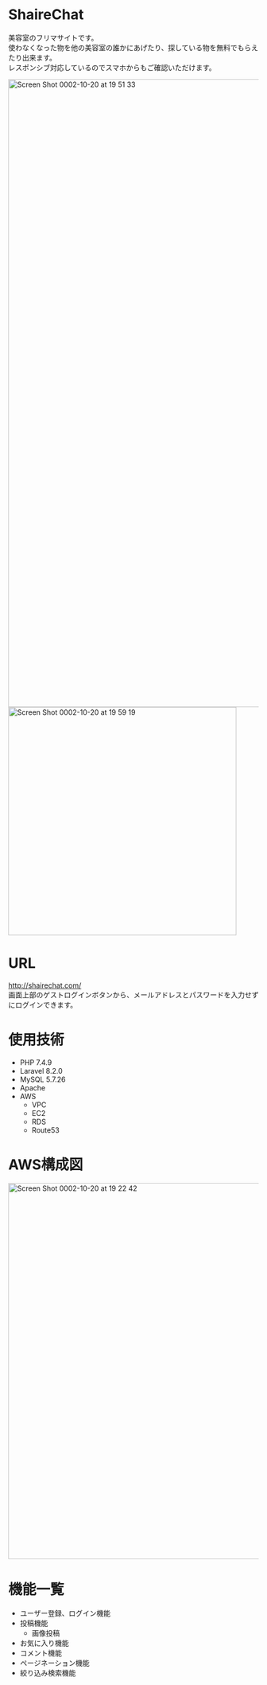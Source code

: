 # ShaireChat
 美容室のフリマサイトです。<br>
 使わなくなった物を他の美容室の誰かにあげたり、探している物を無料でもらえたり出来ます。<br>
 レスポンシブ対応しているのでスマホからもご確認いただけます。
 
 <img width="1262" alt="Screen Shot 0002-10-20 at 19 51 33" src="https://user-images.githubusercontent.com/65114797/96578017-7d25d280-130f-11eb-982c-d7a086fb7e5c.png">
<br>
<img width="459" alt="Screen Shot 0002-10-20 at 19 59 19" src="https://user-images.githubusercontent.com/65114797/96578022-8020c300-130f-11eb-8f16-87f53602dd2e.png">

 
# URL
http://shairechat.com/ <br>
画面上部のゲストログインボタンから、メールアドレスとパスワードを入力せずにログインできます。

# 使用技術
- PHP 7.4.9
- Laravel 8.2.0
- MySQL 5.7.26
- Apache
- AWS
  - VPC
  - EC2
  - RDS
  - Route53
# AWS構成図
<img width="756" alt="Screen Shot 0002-10-20 at 19 22 42" src="https://user-images.githubusercontent.com/65114797/96574295-37b2d680-130a-11eb-9c5d-f80e6394f843.png">

# 機能一覧
- ユーザー登録、ログイン機能
- 投稿機能
  - 画像投稿
- お気に入り機能
- コメント機能
- ページネーション機能
- 絞り込み検索機能

